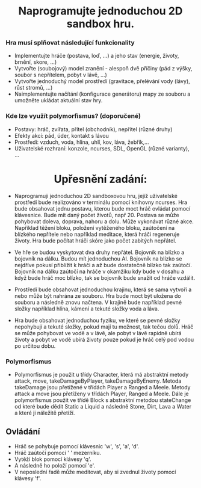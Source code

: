 <div align="center">

# Naprogramujte jednoduchou 2D sandbox hru.

</div>

### Hra musí splňovat následující funkcionality

- Implementujte hráče (postava, loď, ...) a jeho stav (energie, životy, brnění, skore, ...)
- Vytvořte (soubojový) model zranění - alespoň dvě příčiny (pád z výšky, soubor s nepřítelem, pobyt v lávě, ...)
- Vytvořte jednoduchý model prostředí (gravitace, přelévání vody (lávy), růst stromů, ...)
- Naimplementujte načítání (konfigurace generátoru) mapy ze souboru a umožněte ukládat aktuální stav hry.

### Kde lze využít polymorfismus? (doporučené)

- Postavy: hráč, zvířata, přítel (obchodník), nepřítel (různé druhy)
- Efekty akcí: pád, úder, kontakt s lávou
- Prostředí: vzduch, voda, hlína, uhlí, kov, láva, žebřík,...
- Uživatelské rozhraní: konzole, ncurses, SDL, OpenGL (různé varianty), ...

<div align="center">

# Upřesnění zadání:

</div>

- Naprogramuji jednoduchou 2D sandboxovou hru, jejíž uživatelské prostředí bude realizováno v terminálu pomocí knihovny ncurses.
Hra bude obsahovat jednu postavu, kterou bude moct hráč ovládat pomocí klávesnice. Bude mít daný počet životů, např 20.
Postava se může pohybovat doleva, doprava, nahoru a dolu. Může vykonávat různé akce. Například těžení bloku, položení vytěženého bloku,
zaútočení na blízkého nepřítele nebo například meditace, která hráči regeneruje životy.
Hra bude počítat hráči skóre jako počet zabitých nepřátel.

- Ve hře se budou vyskytovat dva druhy nepřátel. Bojovník na blízko a bojovník na dálku. Budou mít jednoduchou AI.
Bojovník na blízko se nejdříve pokusí přiblížit k hráči a až bude dostatečně blízko tak zaútočí.
Bojovník na dálku zaútočí na hráče v okamžiku kdy bude v dosahu a když bude hráč moc blízko, tak se bojovník bude snažit od hráče vzdálit.

- Prostředí bude obsahovat jednoduchou krajinu, která se sama vytvoří a nebo může být nahrána ze souboru.
Hra bude moct být uložena do souboru a následně znovu načtena.
V krajině bude například pevné složky například hlína, kámení a tekuté složky voda a láva.

- Hra bude obsahovat jednoduchou fyziku, ve které se pevné složky nepohybují a tekuté složky, pokud mají tu možnost, tak tečou dolů.
Hráč se může pohybovat ve vodě a v lávě, ale pobyt v lávě rapidně ubírá životy a pobyt ve vodě ubírá životy pouze pokud je hráč celý pod vodou po určitou dobu.

### Polymorfismus
- Polymorfismus je použit u třídy Character, která má abstraktní metody attack, move, takeDamageByPlayer, takeDamageByEnemy. Metoda takeDamage jsou přetížené v třídách Player a Ranged a Meele. Metody attack a move jsou přetíženy v
třídách Player, Ranged a Meele.
Dále je polymorfismus použit ve třídě Block s abstraktní metodou stateChange od které bude dědit Static a Liquid a následně Stone, Dirt, Lava a Water a které ji náležitě přetíží.

## Ovládání
- Hráč se pohybuje pomocí klávesnic 'w', 's', 'a', 'd'.
- Hráč zaútočí pomocí ' ' mezerníku.
- Vytěží blok pomocí klávesy 'q'.
- A následně ho položí pomocí 'e'.
- V neposlední řadě může meditovat, aby si zvednul životy pomocí klávesy 'f'.
